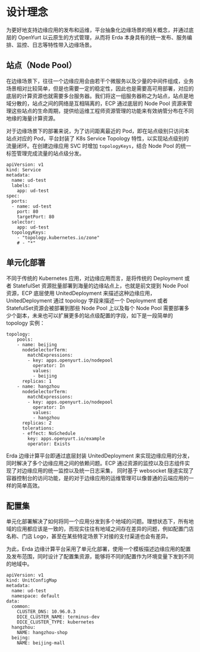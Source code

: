 # 设计理念

为更好地支持边缘应用的发布和运维，平台抽象化边缘场景的相关概念，并通过底层的 OpenYurt 以云原生的方式管理，从而将 Erda 本身具有的统一发布、服务编排、监控、日志等特性带入边缘场景。

## 站点（Node Pool）
在边缘场景下，往往一个边缘应用会由若干个微服务以及少量的中间件组成，业务场景相对比较简单，但是也需要一定的稳定性，因此也是需要高可用部署，对应的底层的计算资源也就需要多台服务器。我们将这一组服务器称之为站点，站点是地域分散的，站点之间的网络是互相隔离的，ECP 通过底层的 Node Pool 资源来管理这些站点的生命周期，提供给运维工程师资源管理的功能来有效纳管分布在不同地缘的海量计算资源。

对于边缘场景下的部署来说，为了访问距离最近的 Pod，即在站点级别只访问本站点对应的 Pod，平台封装了 K8s Service Topology 特性，以实现站点级别的流量闭环。在创建边缘应用 SVC 时增加 `topologyKeys`，结合 Node Pool 的统一标签管理完成流量的站点级分发。

```
apiVersion: v1
kind: Service
metadata:
  name: ud-test
  labels:
    app: ud-test
spec:
  ports:
  - name: ud-test
    port: 80
    targetPort: 80
  selector:
    app: ud-test
  topologyKeys:
    - "topology.kubernetes.io/zone"
    # - "*"
```

## 单元化部署
不同于传统的 Kubernetes 应用，对边缘应用而言，是将传统的 Deployment 或者 StatefulSet 资源批量部署到海量的边缘站点上，也就是前文提到 Node Pool 资源，ECP 底层使用 UnitedDeployment 来描述这种边缘应用，UnitedDeployment 通过 topology 字段来描述一个 Deployment 或者 StatefulSet资源会被部署到那些 Node Pool 上以及每个 Node Pool 需要部署多少个副本，未来也可以扩展更多的站点级配置的字段，如下是一段简单的 topology 实例：
```
topology:
    pools:
    - name: beijing 
      nodeSelectorTerm:
        matchExpressions:
        - key: apps.openyurt.io/nodepool
          operator: In
          values:
          - beijing 
      replicas: 1
    - name: hangzhou 
      nodeSelectorTerm:
        matchExpressions:
        - key: apps.openyurt.io/nodepool
          operator: In
          values:
          - hangzhou 
      replicas: 2
      tolerations:
      - effect: NoSchedule
        key: apps.openyurt.io/example
        operator: Exists
```

Erda 边缘计算平台即通过底层封装 UnitedDeployment 来实现边缘应用的分发，同时解决了多个边缘应用之间的依赖问题。ECP 通过资源的监控以及日志组件实现了对边缘应用的统一监控以及统一日志采集， 同时基于 websocket 隧道实现了容器控制台的访问功能，是的对于边缘应用的运维管理可以像普通的云端应用的一样的简单高效。

## 配置集

单元化部署解决了如何将同一个应用分发到多个地域的问题。理想状态下，所有地域的应用都应该是一致的，而现实往往有地域之间存在差异的问题，例如配置门店名称、门店 Logo，甚至在某些特定场景下对接的支付渠道也会有差异。

为此，Erda 边缘计算平台采用了单元化部署，使用一个模板描述边缘应用的配置及发布范围，同时设计了配置集资源，能够将不同的配置作为环境变量下发到不同的地域中。

```
apiVersion: v1
kind: UnitConfigMap
metadata:
  name: ud-test
  namespace: default
data:
  common:
    CLUSTER_DNS: 10.96.0.3
    DICE_CLUSTER_NAME: terminus-dev
    DICE_CLUSTER_TYPE: kubernetes
  hangzhou:
    NAME: hangzhou-shop
  beijng:
    NAME: beijing-mall
```